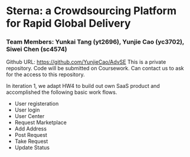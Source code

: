 # Sterna: a Crowdsourcing Platform for Rapid Global Delivery

### Team Members: Yunkai Tang (yt2696), Yunjie Cao (yc3702), Siwei Chen (sc4574)

Github URL: https://github.com/YunjieCao/AdvSE
This is a private repository. Code will be submitted on Coursework. Can contact us to ask for the access to this repository.

In iteration 1, we adapt HW4 to build out own SaaS product and accomplished the following basic work flows.

- User registeration
- User login
- User Center
- Request Marketplace
- Add Address
- Post Request
- Take Request
- Update Status
